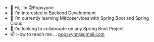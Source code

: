 - 👋 Hi, I’m @Popsyynn
- 👀 I’m interested in Backend Development
- 🌱 I’m currently learning Mircoservices with Spring Boot and Spring Cloud
- 💞️ I’m looking to collaborate on any Spring Boot Project
- 📫 How to reach me ...  popsyynn@gmail.com

<!---
Popsyynn/Popsyynn is a ✨ special ✨ repository because its `README.md` (this file) appears on your GitHub profile.
You can click the Preview link to take a look at your changes.
--->
